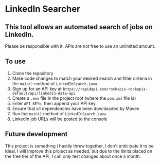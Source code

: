 # LinkedIn Searcher
## This tool allows an automated search of jobs on LinkedIn.
Please be responsible with it, APIs are not free to use an unlimited amount.

## To use
1. Clone the repository
2. Make code changes to match your desired search and filter criteria in the `main()` method of `LinkedInSearch.java`
3. Sign up for an API key at `https://rapidapi.com/rockapis-rockapis-default/api/linkedin-data-api`
4. Create a `.env` file in the project root (where the `pom.xml` file is)
5. Enter `API_KEY=`, then append your API key
6. Ensure that all dependencies have been downloaded by Maven
7. Run the `main()` method of `LinkedInSearch.java`
8. LinkedIn job URLs will be posted to the console

## Future development
This project is something I hastily threw together, I don't anticipate it to be ideal.
I will improve this project as needed, but due to the limits placed on the free tier of the API, I can only test changes about once a month.
